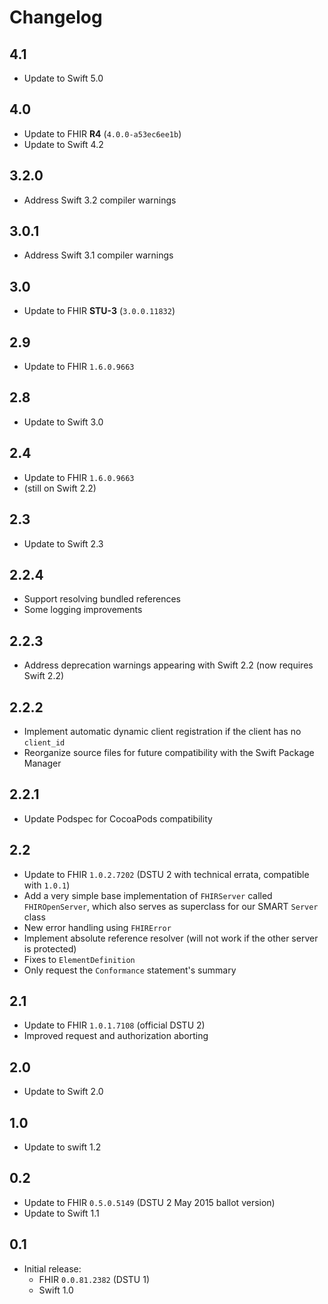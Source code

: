 Changelog
=========

## 4.1

- Update to Swift 5.0


## 4.0

- Update to FHIR **R4** (`4.0.0-a53ec6ee1b`)
- Update to Swift 4.2


## 3.2.0

- Address Swift 3.2 compiler warnings

## 3.0.1

- Address Swift 3.1 compiler warnings


## 3.0

- Update to FHIR **STU-3** (`3.0.0.11832`)


## 2.9

- Update to FHIR `1.6.0.9663`


## 2.8

- Update to Swift 3.0


## 2.4

- Update to FHIR `1.6.0.9663`
- (still on Swift 2.2)


## 2.3

- Update to Swift 2.3


## 2.2.4

- Support resolving bundled references
- Some logging improvements


## 2.2.3

- Address deprecation warnings appearing with Swift 2.2 (now requires Swift 2.2)


## 2.2.2

- Implement automatic dynamic client registration if the client has no `client_id`
- Reorganize source files for future compatibility with the Swift Package Manager

## 2.2.1

- Update Podspec for CocoaPods compatibility

## 2.2

- Update to FHIR `1.0.2.7202` (DSTU 2 with technical errata, compatible with `1.0.1`)
- Add a very simple base implementation of `FHIRServer` called `FHIROpenServer`, which also serves as superclass for our SMART `Server` class
- New error handling using `FHIRError`
- Implement absolute reference resolver (will not work if the other server is protected)
- Fixes to `ElementDefinition`
- Only request the `Conformance` statement's summary

## 2.1

- Update to FHIR `1.0.1.7108` (official DSTU 2)
- Improved request and authorization aborting

## 2.0

- Update to Swift 2.0


## 1.0

- Update to swift 1.2

## 0.2

- Update to FHIR `0.5.0.5149` (DSTU 2 May 2015 ballot version)
- Update to Swift 1.1

## 0.1

- Initial release:
    + FHIR `0.0.81.2382` (DSTU 1)
    + Swift 1.0
